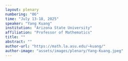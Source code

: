 ```yaml
---
layout: plenary
numbering: "06"
time: "July 13-18, 2025"
speaker: "Yang Kuang"
institution: "Arizona State University"
affiliation: "Professor of Mathematics"
title: ""
abstract: ""
author-url: "https://math.la.asu.edu/~kuang/"
author-image: "assets/images/plenary/Yang-Kuang.jpeg"
---
```

